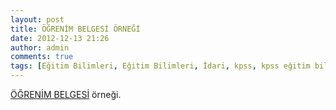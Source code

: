 ```yaml
---
layout: post
title: ÖĞRENİM BELGESİ ÖRNEĞİ
date: 2012-12-13 21:26
author: admin
comments: true
tags: [Eğitim Bilimleri, Eğitim Bilimleri, İdari, kpss, kpss eğitim bilimleri, ÖĞRENİM BELGESİ]
---
```

<a href="http://egitimvaktim.com/dosyalar/2012/12/ÖĞRENİM-BELGESİ.doc">ÖĞRENİM BELGESİ</a> örneği.
